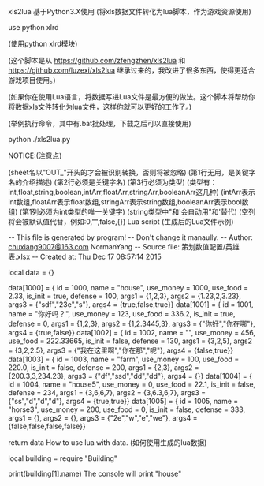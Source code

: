 xls2lua 基于Python3.X使用 (将xls数据文件转化为lua脚本，作为游戏资源使用)

use python xlrd

(使用python xlrd模块)

(这个脚本是从 https://github.com/zfengzhen/xls2lua 和 https://github.com/luzexi/xls2lua 继承过来的，我改进了很多东西，使得更适合游戏项目使用。)

(如果你在使用Lua语言，将数据写进Lua文件是最方便的做法。这个脚本将帮助你将数据xls文件转化为lua文件，这样你就可以更好的工作了。)

(举例执行命令，其中有.bat批处理，下载之后可以直接使用)

python ./xls2lua.py

NOTICE:(注意点)

(sheet名以"OUT_"开头的才会被识别转换，否则将被忽略) 
(第1行无用，是关键字名的介绍描述) 
(第2行必须是关键字名) 
(第3行必须为类型) 
(类型有：int,float,string,boolean,intArr,floatArr,stringArr,booleanArr这几种) 
(intArr表示int数组,floatArr表示float数组,stringArr表示string数组,booleanArr表示bool数组) 
(第1列必须为int类型的唯一关键字) 
(string类型中"和'会自动用\"和\'替代) (空列将会被默认值代替，例如:0,"",false,{})
Lua script (生成后的Lua文件示例)

-- This file is generated by program!
-- Don't change it manaully.
-- Author: chuxiang9007@163.com  NormanYang
-- Source file: 策划数值配置/英雄表.xlsx
-- Created at: Thu Dec 17 08:57:14 2015


local data = {}

data[1000] = { id = 1000,  name = "house",  use_money = 1000,  use_food = 2.33,  is_init = true,  defense = 100,  args1 = {1,2,3},  args2 = {1.23,2,3.23},  args3 = {"sdf","23e","s"},  args4 = {true,false,true}}
data[1001] = { id = 1001,  name = "你好吗？",  use_money = 123,  use_food = 336.2,  is_init = true,  defense = 0,  args1 = {1,2,3},  args2 = {1,2.3445,3},  args3 = {"你好","你在哪"},  args4 = {true,false}}
data[1002] = { id = 1002,  name = "",  use_money = 456,  use_food = 222.33665,  is_init = false,  defense = 130,  args1 = {3,2,5},  args2 = {3,2,2.5},  args3 = {"我在这里啊","你在那","呢"},  args4 = {false,true}}
data[1003] = { id = 1003,  name = "farm",  use_money = 100,  use_food = 220.0,  is_init = false,  defense = 200,  args1 = {2,3},  args2 = {200.3,3,234.23},  args3 = {"df","ssd","dd","dd"},  args4 = {}}
data[1004] = { id = 1004,  name = "house5",  use_money = 0,  use_food = 22.1,  is_init = false,  defense = 234,  args1 = {3,6,6,7},  args2 = {3,6.3,6,7},  args3 = {"ss","d","d","d"},  args4 = {true,true}}
data[1005] = { id = 1005,  name = "horse3",  use_money = 200,  use_food = 0,  is_init = false,  defense = 333,  args1 = {},  args2 = {},  args3 = {"2e","w","e","we"},  args4 = {false,false,false,false}}

return data
How to use lua with data. (如何使用生成的lua数据)

local building = require "Building"

print(building[1].name)
The console will print "house"